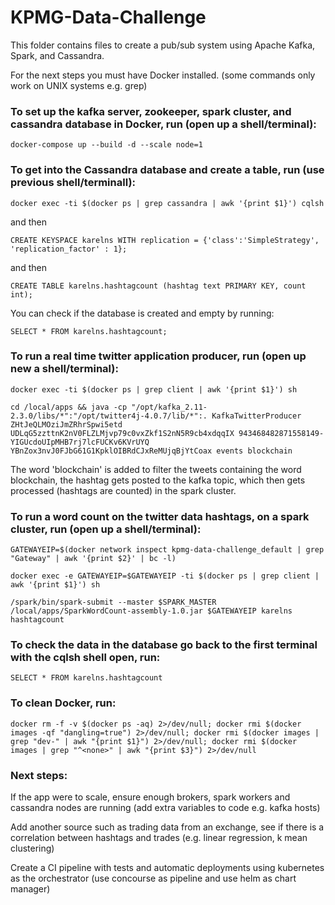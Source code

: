 # KPMG-Data-Challenge

This folder contains files to create a pub/sub system using Apache Kafka, Spark, and Cassandra.

For the next steps you must have Docker installed. (some commands only work on UNIX systems e.g. grep)

### To set up the kafka server, zookeeper, spark cluster, and cassandra database in Docker, run (open up a shell/terminal):

```docker-compose up --build -d --scale node=1```

### To get into the Cassandra database and create a table, run (use previous shell/terminall):

```docker exec -ti $(docker ps | grep cassandra | awk '{print $1}') cqlsh``` 

and then

```CREATE KEYSPACE karelns WITH replication = {'class':'SimpleStrategy', 'replication_factor' : 1};```

and then

```CREATE TABLE karelns.hashtagcount (hashtag text PRIMARY KEY, count int);```

You can check if the database is created and empty by running:

```SELECT * FROM karelns.hashtagcount;```

### To run a real time twitter application producer, run (open up new a shell/terminal):

```docker exec -ti $(docker ps | grep client | awk '{print $1}') sh```

```cd /local/apps && java -cp "/opt/kafka_2.11-2.3.0/libs/*":"/opt/twitter4j-4.0.7/lib/*":. KafkaTwitterProducer ZHtJeQLMOziJmZRhrSpwi5etd UDLqG5zzttnK2nV0FLZLMjvp79c0vxZkf1S2nN5R9cb4xdqqIX 943468482871558149-YIGUcdoUIpMHB7rj7lcFUCKv6KVrUYQ YBnZox3nvJ0FJbG61G1KpklOIBRdCJxReMUjqBjYtCoax events blockchain```

The word 'blockchain' is added to filter the tweets containing the word blockchain, the hashtag gets posted to the kafka topic, which then gets processed (hashtags are counted) in the spark cluster.

### To run a word count on the twitter data hashtags, on a spark cluster, run (open up a shell/terminal):

```GATEWAYEIP=$(docker network inspect kpmg-data-challenge_default | grep "Gateway" | awk '{print $2}' | bc -l)```

```docker exec -e GATEWAYEIP=$GATEWAYEIP -ti $(docker ps | grep client | awk '{print $1}') sh```

```/spark/bin/spark-submit --master $SPARK_MASTER /local/apps/SparkWordCount-assembly-1.0.jar $GATEWAYEIP karelns hashtagcount``` 

### To check the data in the database go back to the first terminal with the cqlsh shell open, run:

```SELECT * FROM karelns.hashtagcount```

### To clean Docker, run:

```docker rm -f -v $(docker ps -aq) 2>/dev/null; docker rmi $(docker images -qf "dangling=true") 2>/dev/null; docker rmi $(docker images | grep "dev-" | awk "{print $1}") 2>/dev/null; docker rmi $(docker images | grep "^<none>" | awk "{print $3}") 2>/dev/null```

### Next steps:

If the app were to scale, ensure enough brokers, spark workers and cassandra nodes are running (add extra variables to code e.g. kafka hosts)

Add another source such as trading data from an exchange, see if there is a correlation between hashtags and trades (e.g. linear regression, k mean clustering)

Create a CI pipeline with tests and automatic deployments using kubernetes as the orchestrator (use concourse as pipeline and use helm as chart manager)
